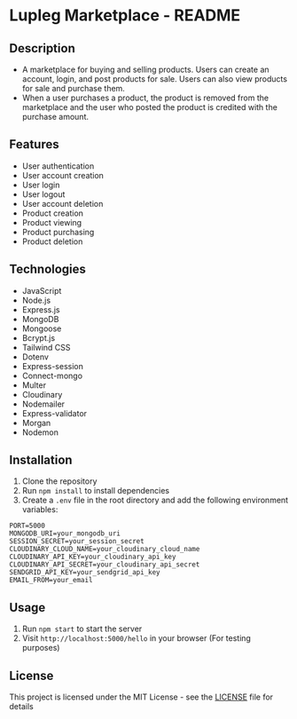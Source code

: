 # Lupleg Marketplace - README

## Description

- A marketplace for buying and selling products. Users can create an account, login, and post products for sale. Users can also view products for sale and purchase them.
- When a user purchases a product, the product is removed from the marketplace and the user who posted the product is credited with the purchase amount.

## Features

- User authentication
- User account creation
- User login
- User logout
- User account deletion
- Product creation
- Product viewing
- Product purchasing
- Product deletion

## Technologies

- JavaScript
- Node.js
- Express.js
- MongoDB
- Mongoose
- Bcrypt.js
- Tailwind CSS
- Dotenv
- Express-session
- Connect-mongo
- Multer
- Cloudinary
- Nodemailer
- Express-validator
- Morgan
- Nodemon

## Installation

1. Clone the repository
2. Run `npm install` to install dependencies
3. Create a `.env` file in the root directory and add the following environment variables:

```
PORT=5000
MONGODB_URI=your_mongodb_uri
SESSION_SECRET=your_session_secret
CLOUDINARY_CLOUD_NAME=your_cloudinary_cloud_name
CLOUDINARY_API_KEY=your_cloudinary_api_key
CLOUDINARY_API_SECRET=your_cloudinary_api_secret
SENDGRID_API_KEY=your_sendgrid_api_key
EMAIL_FROM=your_email
```

## Usage

1. Run `npm start` to start the server
2. Visit `http://localhost:5000/hello` in your browser (For testing purposes)

## License

This project is licensed under the MIT License - see the [LICENSE](LICENSE) file for details

```

```
